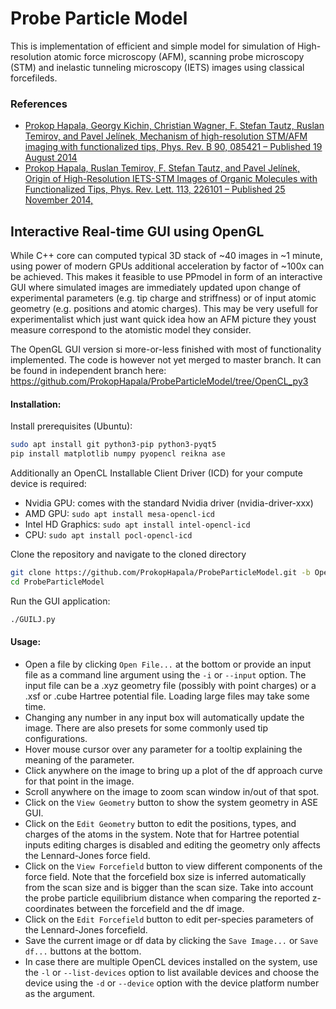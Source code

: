 
# Probe Particle Model

This is implementation of efficient and simple model for simulation of High-resolution atomic force microscopy (AFM), scanning probe microscopy (STM) and inelastic tunneling microscopy (IETS) images using classical forcefileds.

### References
* [Prokop Hapala, Georgy Kichin, Christian Wagner, F. Stefan Tautz, Ruslan Temirov, and Pavel Jelínek, Mechanism of high-resolution STM/AFM imaging with functionalized tips, Phys. Rev. B 90, 085421 – Published 19 August 2014](http://journals.aps.org/prb/abstract/10.1103/PhysRevB.90.085421)
* [Prokop Hapala, Ruslan Temirov, F. Stefan Tautz, and Pavel Jelínek, Origin of High-Resolution IETS-STM Images of Organic Molecules with Functionalized Tips, Phys. Rev. Lett. 113, 226101 – Published 25 November 2014,](http://journals.aps.org/prl/abstract/10.1103/PhysRevLett.113.226101) 


## Interactive Real-time GUI using OpenGL

While C++ core can computed typical 3D stack of ~40 images in ~1 minute, using power of modern GPUs additional acceleration by factor of ~100x can be achieved. This makes it feasible to use PPmodel in form of an interactive GUI where simulated images are immediately updated upon change of experimental parameters (e.g. tip charge and striffness) or of input atomic geometry (e.g. positions and atomic charges). This may be very usefull for experimentalist which just want quick idea how an AFM picture they youst measure correspond to the atomistic model they consider.

The OpenGL GUI version si more-or-less finished with most of functionality implemented. The code is however not yet merged to master branch. It can be found in independent branch here: 
https://github.com/ProkopHapala/ProbeParticleModel/tree/OpenCL_py3

#### Installation:

Install prerequisites (Ubuntu):
```sh
sudo apt install git python3-pip python3-pyqt5
pip install matplotlib numpy pyopencl reikna ase
```

Additionally an OpenCL Installable Client Driver (ICD) for your compute device is required:
* Nvidia GPU: comes with the standard Nvidia driver (nvidia-driver-xxx)
* AMD GPU: `sudo apt install mesa-opencl-icd`
* Intel HD Graphics: `sudo apt install intel-opencl-icd`
* CPU: `sudo apt install pocl-opencl-icd`

Clone the repository and navigate to the cloned directory
```sh
git clone https://github.com/ProkopHapala/ProbeParticleModel.git -b OpenCL_py3
cd ProbeParticleModel
```

Run the GUI application:
```sh
./GUILJ.py
```
  
#### Usage:
* Open a file by clicking `Open File...` at the bottom or provide an input file as a command line argument using the `-i` or `--input` option. The input file can be a .xyz geometry file (possibly with point charges) or a .xsf or .cube Hartree potential file. Loading large files may take some time.
* Changing any number in any input box will automatically update the image. There are also presets for some commonly used tip configurations.
* Hover mouse cursor over any parameter for a tooltip explaining the meaning of the parameter.
* Click anywhere on the image to bring up a plot of the df approach curve for that point in the image.
* Scroll anywhere on the image to zoom scan window in/out of that spot.
* Click on the `View Geometry` button to show the system geometry in ASE GUI.
* Click on the `Edit Geometry` button to edit the positions, types, and charges of the atoms in the system. Note that for Hartree potential inputs editing charges is disabled and editing the geometry only affects the Lennard-Jones force field.
* Click on the `View Forcefield` button to view different components of the force field. Note that the forcefield box size is inferred automatically from the scan size and is bigger than the scan size. Take into account the probe particle equilibrium distance when comparing the reported z-coordinates between the forcefield and the df image.
* Click on the `Edit Forcefield` button to edit per-species parameters of the Lennard-Jones forcefield.
* Save the current image or df data by clicking the `Save Image...` or `Save df...` buttons at the bottom.
* In case there are multiple OpenCL devices installed on the system, use the `-l` or `--list-devices` option to list available devices and choose the device using the `-d` or `--device` option with the device platform number as the argument.

